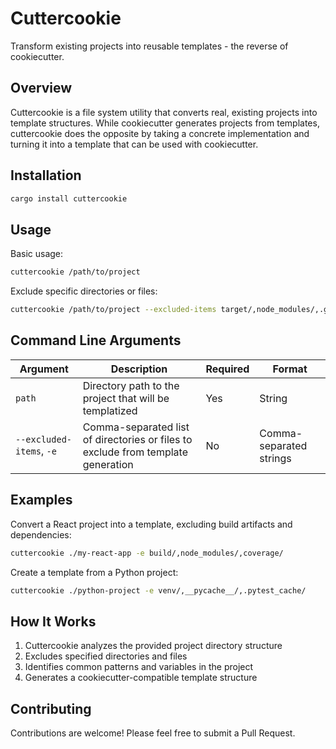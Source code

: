 # Cuttercookie

Transform existing projects into reusable templates - the reverse of cookiecutter.

## Overview

Cuttercookie is a file system utility that converts real, existing projects into template structures. While cookiecutter generates projects from templates, cuttercookie does the opposite by taking a concrete implementation and turning it into a template that can be used with cookiecutter.

## Installation

```bash
cargo install cuttercookie
```

## Usage

Basic usage:
```bash
cuttercookie /path/to/project
```

Exclude specific directories or files:
```bash
cuttercookie /path/to/project --excluded-items target/,node_modules/,.git/
```

## Command Line Arguments

| Argument | Description | Required | Format |
|----------|-------------|----------|---------|
| `path` | Directory path to the project that will be templatized | Yes | String |
| `--excluded-items`, `-e` | Comma-separated list of directories or files to exclude from template generation | No | Comma-separated strings |

## Examples

Convert a React project into a template, excluding build artifacts and dependencies:
```bash
cuttercookie ./my-react-app -e build/,node_modules/,coverage/
```

Create a template from a Python project:
```bash
cuttercookie ./python-project -e venv/,__pycache__/,.pytest_cache/
```

## How It Works

1. Cuttercookie analyzes the provided project directory structure
2. Excludes specified directories and files
3. Identifies common patterns and variables in the project
4. Generates a cookiecutter-compatible template structure

## Contributing

Contributions are welcome! Please feel free to submit a Pull Request.